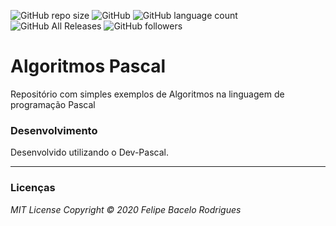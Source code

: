 ![GitHub repo size](https://img.shields.io/github/repo-size/felipebacelo/Algoritmos_Pascal?style=for-the-badge)
![GitHub](https://img.shields.io/github/license/felipebacelo/Algoritmos_Pascal?style=for-the-badge)
![GitHub language count](https://img.shields.io/github/languages/count/felipebacelo/Algoritmos_Pascal?style=for-the-badge)
![GitHub All Releases](https://img.shields.io/github/downloads/felipebacelo/Algoritmos_Pascal/total?style=for-the-badge)
![GitHub followers](https://img.shields.io/github/followers/felipebacelo?style=for-the-badge)

# Algoritmos Pascal

Repositório com simples exemplos de Algoritmos na linguagem de programação Pascal

### Desenvolvimento

Desenvolvido utilizando o Dev-Pascal.
***
### Licenças

_MIT License_
_Copyright   ©   2020 Felipe Bacelo Rodrigues_
